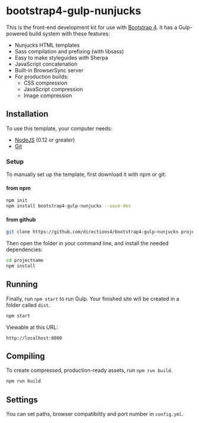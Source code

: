 # bootstrap4-gulp-nunjucks

This is the front-end development kit for use with [Bootstrap 4](http://v4-alpha.getbootstrap.com/). It has a Gulp-powered build system with these features:

- Nunjucks HTML templates
- Sass compilation and prefixing (with libsass)
- Easy to make styleguides with Sherpa
- JavaScript concatenation
- Built-in BrowserSync server
- For production builds:
  - CSS compression
  - JavaScript compression
  - Image compression

## Installation

To use this template, your computer needs:

- [NodeJS](https://nodejs.org/en/) (0.12 or greater)
- [Git](https://git-scm.com/)

### Setup

To manually set up the template, first download it with npm or git:

#### from npm
```bash
npm init
npm install bootstrap4-gulp-nunjucks --save-dev
```

#### from github
```bash
git clone https://github.com/directions4/bootstrap4-gulp-nunjucks projectname
```

Then open the folder in your command line, and install the needed dependencies:

```bash
cd projectname
npm install
```

## Running
Finally, run `npm start` to run Gulp. Your finished site will be created in a folder called `dist`.

```bash
npm start
```

Viewable at this URL:

```
http://localhost:8000
```

## Compiling

To create compressed, production-ready assets, run `npm run build`.

```bash
npm run build
```

## Settings

You can set paths, browser compatibility and port number in `config.yml`.
